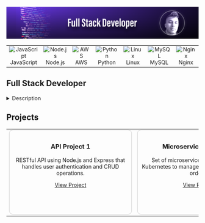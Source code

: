 ![Banner](https://github.com/diego28e/diego28e/raw/main/github-banner-diego.png)

<div align="center">
<table>
  <tr>
    <td align="center" width="96">
      <img src="https://img.icons8.com/color/48/000000/javascript.png" alt="JavaScript"/>
      <br>JavaScript
    </td>
    <td align="center" width="96">
      <img src="https://img.icons8.com/color/48/000000/nodejs.png" alt="Node.js"/>
      <br>Node.js
    </td>
    <td align="center" width="96">
      <img src="https://img.icons8.com/color/48/000000/amazon-web-services.png" alt="AWS"/>
      <br>AWS
    </td>
    <td align="center" width="96">
      <img src="https://img.icons8.com/color/48/000000/python.png" alt="Python"/>
      <br>Python
    </td>
    <td align="center" width="96">
      <img src="https://img.icons8.com/color/48/000000/linux.png" alt="Linux"/>
      <br>Linux
    </td>
    <td align="center" width="96">
      <img src="https://img.icons8.com/color/48/000000/mysql-logo.png" alt="MySQL"/>
      <br>MySQL
    </td>
    <td align="center" width="96">
      <img src="https://img.icons8.com/color/48/000000/nginx.png" alt="Nginx"/>
      <br>Nginx
    </td>
  </tr>
</table>
</div>

## Full Stack Developer

<details>
  <summary>Description</summary>
  <p>
    👋 Hi there. Welcome to my GitHub profile! I am a full stack developer with expertise in backend development. Here you can find some of my projects and contributions.
  </p>
  <ul>
    <li>🔭 I’m currently working in the education field, creating custom solutions to enhace students' foreign language learning process.</li>
    <li>🌱 I’m currently learning Tensor Flow</li>
    <li>👯 I’m looking to collaborate on projects that allow me to contribute with creative backend solutions</li>
    <li>💬 Ask me about: Business automation, integrations, and innovating solutions </li>
    <li>📫 You can reach me at diego28e@gmail.com</li>
  </ul>
</details>

## Projects

<div align="center">
  <table>
    <tr>
      <td align="center" width="300">
        <div style="width: 300px; height: 200px; border: 1px solid #ccc; border-radius: 10px; padding: 10px;">
          <h3>API Project 1</h3>
          <p>RESTful API using Node.js and Express that handles user authentication and CRUD operations.</p>
          <a href="https://github.com/diego28e/project1" target="_blank">View Project</a>
        </div>
      </td>
      <td align="center" width="300">
        <div style="width: 300px; height: 200px; border: 1px solid #ccc; border-radius: 10px; padding: 10px;">
          <h3>Microservices Project 2</h3>
          <p>Set of microservices with Docker and Kubernetes to manage a product catalog and orders.</p>
          <a href="https://github.com/diego28e/project2" target="_blank">View Project</a>
        </div>
      </td>
      <td align="center" width="300">
        <div style="width: 300px; height: 200px; border: 1px solid #ccc; border-radius: 10px; padding: 10px;">
          <h3>Serverless Project 3</h3>
          <p>Serverless application using AWS Lambda, API Gateway, and DynamoDB for scalable backend services.</p>
          <a href="https://github.com/diego28e/project3" target="_blank">View Project</a>
        </div>
      </td>
    </tr>
  </table>
</div>
<!---
diego28e/diego28e is a ✨ special ✨ repository because its `README.md` (this file) appears on your GitHub profile.
You can click the Preview link to take a look at your changes.
--->

